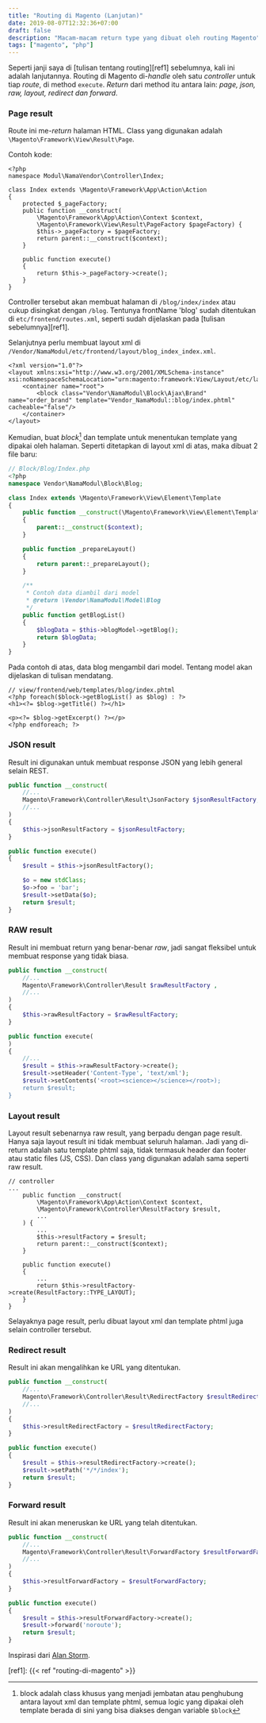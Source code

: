 ```yaml
---
title: "Routing di Magento (Lanjutan)"
date: 2019-08-07T12:32:36+07:00
draft: false
description: "Macam-macam return type yang dibuat oleh routing Magento"
tags: ["magento", "php"]
---
```


Seperti janji saya di [tulisan tentang routing][ref1] sebelumnya, kali ini adalah lanjutannya.
Routing di Magento di-_handle_ oleh satu _controller_ untuk tiap _route_, di method `execute`.
_Return_ dari method itu antara lain: _page, json, raw, layout, redirect dan forward_.<!--more-->

### Page result
Route ini me-_return_ halaman HTML.
Class yang digunakan adalah `\Magento\Framework\View\Result\Page`.

Contoh kode:
```
<?php
namespace Modul\NamaVendor\Controller\Index;

class Index extends \Magento\Framework\App\Action\Action
{
    protected $_pageFactory;
    public function __construct(
        \Magento\Framework\App\Action\Context $context,
        \Magento\Framework\View\Result\PageFactory $pageFactory) {
        $this->_pageFactory = $pageFactory;
        return parent::__construct($context);
    }

    public function execute()
    {
        return $this->_pageFactory->create();
    }
}
```
Controller tersebut akan membuat halaman di `/blog/index/index`
atau cukup disingkat dengan `/blog`.
Tentunya frontName 'blog' sudah ditentukan di `etc/frontend/routes.xml`,
seperti sudah dijelaskan pada [tulisan sebelumnya][ref1].

Selanjutnya perlu membuat layout xml di `/Vendor/NamaModul/etc/frontend/layout/blog_index_index.xml`.
```
<?xml version="1.0"?>
<layout xmlns:xsi="http://www.w3.org/2001/XMLSchema-instance" xsi:noNamespaceSchemaLocation="urn:magento:framework:View/Layout/etc/layout_generic.xsd">
    <container name="root">
        <block class="Vendor\NamaModul\Block\Ajax\Brand" name="order_brand" template="Vendor_NamaModul::blog/index.phtml" cacheable="false"/>
    </container>
</layout>
```

Kemudian, buat _block_[^1] dan template untuk menentukan template yang dipakai oleh halaman.
Seperti ditetapkan di layout xml di atas, maka dibuat 2 file baru:
```php
// Block/Blog/Index.php
<?php
namespace Vendor\NamaModul\Block\Blog;

class Index extends \Magento\Framework\View\Element\Template
{
    public function __construct(\Magento\Framework\View\Element\Template\Context $context)
    {
        parent::__construct($context);
    }

    public function _prepareLayout()
    {
        return parent::_prepareLayout();
    }

    /**
     * Contoh data diambil dari model
     * @return \Vendor\NamaModul\Model\Blog
     */
    public function getBlogList()
    {
        $blogData = $this->blogModel->getBlog();
        return $blogData;
    }
}

```
Pada contoh di atas, data blog mengambil dari model.
Tentang model akan dijelaskan di tulisan mendatang.
```
// view/frontend/web/templates/blog/index.phtml
<?php foreach($block->getBlogList() as $blog) : ?>
<h1><?= $blog->getTitle() ?></h1>

<p><?= $blog->getExcerpt() ?></p>
<?php endforeach; ?>
```

### JSON result
Result ini digunakan untuk membuat response JSON yang lebih general selain REST.

```php
public function __construct(
    //...
    Magento\Framework\Controller\Result\JsonFactory $jsonResultFactory,
    //...        
)
{
    $this->jsonResultFactory = $jsonResultFactory;
}

public function execute()
{
    $result = $this->jsonResultFactory();

    $o = new stdClass;              
    $o->foo = 'bar';
    $result->setData($o);
    return $result;              
}
```

### RAW result
Result ini membuat return yang benar-benar _raw_,
jadi sangat fleksibel untuk membuat response yang tidak biasa.

```php
public function __construct(
    //...
    Magento\Framework\Controller\Result $rawResultFactory ,
    //...        
)
{
    $this->rawResultFactory = $rawResultFactory;
}

public function execute(
)
{
    //...
    $result = $this->rawResultFactory->create();
    $result->setHeader('Content-Type', 'text/xml');
    $result->setContents('<root><science></science></root>);
    return $result;
}
```

### Layout result
Layout result sebenarnya raw result, yang berpadu dengan page result.
Hanya saja layout result ini tidak membuat seluruh halaman.
Jadi yang di-return adalah satu template phtml saja,
tidak termasuk header dan footer atau static files (JS, CSS).
Dan class yang digunakan adalah sama seperti raw result.
```
// controller
...
    public function __construct(
        \Magento\Framework\App\Action\Context $context,
        \Magento\Framework\Controller\ResultFactory $result,
        ...
    ) {
        ...
        $this->resultFactory = $result;
        return parent::__construct($context);
    }

    public function execute()
    {
        ...
        return $this->resultFactory->create(ResultFactory::TYPE_LAYOUT);
    }
}
```

Selayaknya page result, perlu dibuat layout xml dan template phtml juga selain controller tersebut.

### Redirect result
Result ini akan mengalihkan ke URL yang ditentukan.

```php
public function __construct(
    //...
    Magento\Framework\Controller\Result\RedirectFactory $resultRedirectFactory
    //...        
)
{
    $this->resultRedirectFactory = $resultRedirectFactory;
}

public function execute()
{
    $result = $this->resultRedirectFactory->create();
    $result->setPath('*/*/index');
    return $result;
}
```

### Forward result
Result ini akan meneruskan ke URL yang telah ditentukan.

```php
public function __construct(
    //...
    Magento\Framework\Controller\Result\ForwardFactory $resultForwardFactory
    //...        
)
{
    $this->resultForwardFactory = $resultForwardFactory;
}

public function execute()
{
    $result = $this->resultForwardFactory->create();
    $result->forward('noroute');    
    return $result;
}
```

Inspirasi dari [Alan Storm][ref2].


[^1]: block adalah class khusus yang menjadi jembatan atau penghubung antara layout xml dan template phtml, semua logic yang dipakai oleh template berada di sini yang bisa diakses dengan variable `$block`

[ref1]: {{< ref "routing-di-magento" >}}

[ref2]: https://alanstorm.com/magento-2-controller-result-objects/